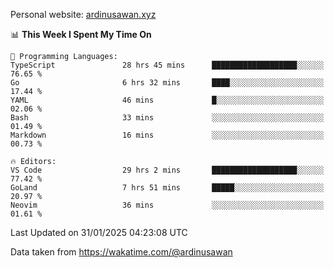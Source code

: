 Personal website: [ardinusawan.xyz](https://ardinusawan.xyz)

<!--START_SECTION:waka-->
📊 **This Week I Spent My Time On** 

```text
💬 Programming Languages: 
TypeScript               28 hrs 45 mins      ███████████████████░░░░░░   76.65 % 
Go                       6 hrs 32 mins       ████░░░░░░░░░░░░░░░░░░░░░   17.44 % 
YAML                     46 mins             █░░░░░░░░░░░░░░░░░░░░░░░░   02.06 % 
Bash                     33 mins             ░░░░░░░░░░░░░░░░░░░░░░░░░   01.49 % 
Markdown                 16 mins             ░░░░░░░░░░░░░░░░░░░░░░░░░   00.73 % 

🔥 Editors: 
VS Code                  29 hrs 2 mins       ███████████████████░░░░░░   77.42 % 
GoLand                   7 hrs 51 mins       █████░░░░░░░░░░░░░░░░░░░░   20.97 % 
Neovim                   36 mins             ░░░░░░░░░░░░░░░░░░░░░░░░░   01.61 % 
```


 Last Updated on 31/01/2025 04:23:08 UTC
<!--END_SECTION:waka-->
Data taken from https://wakatime.com/@ardinusawan
